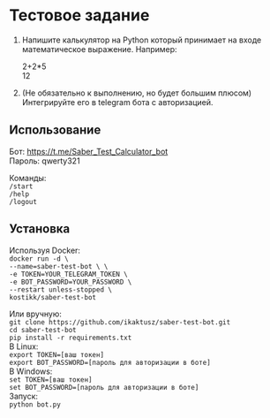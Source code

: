 # Тестовое задание

1. Напишите калькулятор на Python который принимает на входе математическое выражение.
Например:

    2+2*5  
    12

2. (Не обязательно к выполнению, но будет большим плюсом) Интегрируйте его в telegram бота с авторизацией.

## Использование

Бот: <https://t.me/Saber_Test_Calculator_bot>  
Пароль: qwerty321

Команды:  
`/start`  
`/help`  
`/logout`  

## Установка
Используя Docker:  
`docker run -d \`  
`--name=saber-test-bot \ \`  
`-e TOKEN=YOUR_TELEGRAM_TOKEN \`  
`-e BOT_PASSWORD=YOUR_PASSWORD \`  
`--restart unless-stopped \`  
`kostikk/saber-test-bot`  

Или вручную:  
`git clone https://github.com/ikaktusz/saber-test-bot.git`  
`cd saber-test-bot`  
`pip install -r requirements.txt`  
В Linux:  
`export TOKEN=[ваш токен]`  
`export BOT_PASSWORD=[пароль для авторизации в боте]`  
В Windows:  
`set TOKEN=[ваш токен]`  
`set BOT_PASSWORD=[пароль для авторизации в боте]`  
Запуск:  
`python bot.py`
